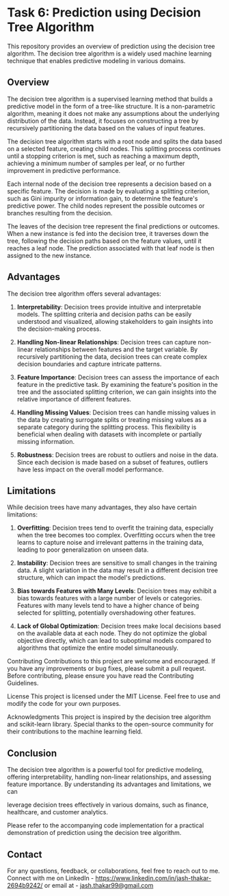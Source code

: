 # Task 6: Prediction using Decision Tree Algorithm 
This repository provides an overview of prediction using the decision tree algorithm. The decision tree algorithm is a widely used machine learning technique that enables predictive modeling in various domains.

## Overview

The decision tree algorithm is a supervised learning method that builds a predictive model in the form of a tree-like structure. It is a non-parametric algorithm, meaning it does not make any assumptions about the underlying distribution of the data. Instead, it focuses on constructing a tree by recursively partitioning the data based on the values of input features.

The decision tree algorithm starts with a root node and splits the data based on a selected feature, creating child nodes. This splitting process continues until a stopping criterion is met, such as reaching a maximum depth, achieving a minimum number of samples per leaf, or no further improvement in predictive performance.

Each internal node of the decision tree represents a decision based on a specific feature. The decision is made by evaluating a splitting criterion, such as Gini impurity or information gain, to determine the feature's predictive power. The child nodes represent the possible outcomes or branches resulting from the decision.

The leaves of the decision tree represent the final predictions or outcomes. When a new instance is fed into the decision tree, it traverses down the tree, following the decision paths based on the feature values, until it reaches a leaf node. The prediction associated with that leaf node is then assigned to the new instance.

## Advantages

The decision tree algorithm offers several advantages:

1. **Interpretability**: Decision trees provide intuitive and interpretable models. The splitting criteria and decision paths can be easily understood and visualized, allowing stakeholders to gain insights into the decision-making process.

2. **Handling Non-linear Relationships**: Decision trees can capture non-linear relationships between features and the target variable. By recursively partitioning the data, decision trees can create complex decision boundaries and capture intricate patterns.

3. **Feature Importance**: Decision trees can assess the importance of each feature in the predictive task. By examining the feature's position in the tree and the associated splitting criterion, we can gain insights into the relative importance of different features.

4. **Handling Missing Values**: Decision trees can handle missing values in the data by creating surrogate splits or treating missing values as a separate category during the splitting process. This flexibility is beneficial when dealing with datasets with incomplete or partially missing information.

5. **Robustness**: Decision trees are robust to outliers and noise in the data. Since each decision is made based on a subset of features, outliers have less impact on the overall model performance.

## Limitations

While decision trees have many advantages, they also have certain limitations:

1. **Overfitting**: Decision trees tend to overfit the training data, especially when the tree becomes too complex. Overfitting occurs when the tree learns to capture noise and irrelevant patterns in the training data, leading to poor generalization on unseen data.

2. **Instability**: Decision trees are sensitive to small changes in the training data. A slight variation in the data may result in a different decision tree structure, which can impact the model's predictions.

3. **Bias towards Features with Many Levels**: Decision trees may exhibit a bias towards features with a large number of levels or categories. Features with many levels tend to have a higher chance of being selected for splitting, potentially overshadowing other features.

4. **Lack of Global Optimization**: Decision trees make local decisions based on the available data at each node. They do not optimize the global objective directly, which can lead to suboptimal models compared to algorithms that optimize the entire model simultaneously.

Contributing
Contributions to this project are welcome and encouraged. If you have any improvements or bug fixes, please submit a pull request. Before contributing, please ensure you have read the Contributing Guidelines.

License
This project is licensed under the MIT License. Feel free to use and modify the code for your own purposes.

Acknowledgments
This project is inspired by the decision tree algorithm and scikit-learn library. Special thanks to the open-source community for their contributions to the machine learning field.

## Conclusion

The decision tree algorithm is a powerful tool for predictive modeling, offering interpretability, handling non-linear relationships, and assessing feature importance. By understanding its advantages and limitations, we can

 leverage decision trees effectively in various domains, such as finance, healthcare, and customer analytics.

Please refer to the accompanying code implementation for a practical demonstration of prediction using the decision tree algorithm.

## Contact
For any questions, feedback, or collaborations, feel free to reach out to me. Connect with me on LinkedIn - https://www.linkedin.com/in/jash-thakar-2694b9242/  or email at - jash.thakar99@gmail.com 


